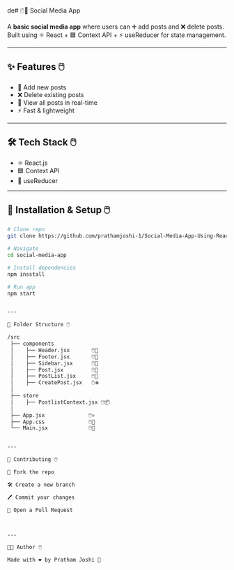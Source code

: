 de# 🖱️📱 Social Media App  

A **basic social media app** where users can ➕ add posts and ❌ delete posts.  
Built using ⚛️ React + 🟦 Context API + ⚡ useReducer for state management.  

---

## ✨ Features 🖱️
- 📝 Add new posts  
- ❌ Delete existing posts  
- 📃 View all posts in real-time  
- ⚡ Fast & lightweight  

---

## 🛠️ Tech Stack 🖱️
- ⚛️ React.js  
- 🟦 Context API  
- 🔄 useReducer  

---

## 🚀 Installation & Setup 🖱️
```bash
# Clone repo
git clone https://github.com/prathamjoshi-1/Social-Media-App-Using-Reactjs.git  

# Navigate
cd social-media-app  

# Install dependencies
npm insstall  

# Run app
npm start


---

📌 Folder Structure 🖱️

/src
 ├── components
 │    ├── Header.jsx       🖱️👑
 │    ├── Footer.jsx       🖱️📌
 │    ├── Sidebar.jsx      🖱️📂
 │    ├── Post.jsx         🖱️📝
 │    ├── PostList.jsx     🖱️📃
 │    ├── CreatePost.jsx   🖱️➕
 │
 ├── store
 │    ├── PostlistContext.jsx 🖱️📦
 │
 ├── App.jsx              🖱️⚛️
 ├── App.css              🖱️🎨
 └── Main.jsx             🖱️🚀


---

🤝 Contributing 🖱️

🍴 Fork the repo

🛠️ Create a new branch

🖊️ Commit your changes

🔀 Open a Pull Request



---

👨‍💻 Author 🖱️

Made with ❤️ by Pratham Joshi 🚀

